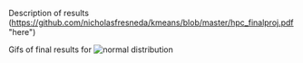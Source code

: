 Description of results (https://github.com/nicholasfresneda/kmeans/blob/master/hpc_finalproj.pdf "here")

Gifs of final results for ![normal distribution](https://media.giphy.com/media/vFKqnCdLPNOKc/giphy.gif)

